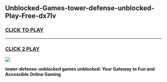 
## Unblocked-Games-tower-defense-unblocked-Play-Free-dx7lv
<h3>
<a href="https://premium76.site?title=tower-defense-unblocked&ref=19M">CLICK TO PLAY</a></h3>
<hr>

<h3>
<a href="https://premium76.site?title=tower-defense-unblocked&ref=19M">CLICK 2 PLAY</a>
  
</h3>

<a href="https://premium76.site?title=tower-defense-unblocked&ref=19M"><img src="https://clearcache.store/games.png"></a>


**tower-defense-unblocked games unblocked: Your Gateway to Fun and Accessible Online Gaming**
